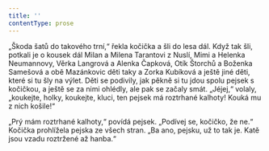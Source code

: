 ```yaml
---
title: ''
contentType: prose
---
```


„Škoda šatů do takového trní,“ řekla kočička a šli do lesa dál. Když tak šli, potkali je o kousek dál Milan a Milena Tarantovi z Nuslí, Mimi a Helenka Neumannovy, Věrka Langrová a Alenka Čapková, Otík Štorchů a Boženka Samešová a obě Mazánkovic děti taky a Zorka Kubíková a ještě jiné děti, které si tu šly na výlet. Děti se podivily, jak pěkně si tu jdou spolu pejsek s kočičkou, a ještě se za nimi ohlédly, ale pak se začaly smát. „Jéjej,“ volaly, „koukejte, holky, koukejte, kluci, ten pejsek má roztrhané kalhoty! Kouká mu z nich košile!“

„Prý mám roztrhané kalhoty,“ povídá pejsek. „Podívej se, kočičko, že ne.“ Kočička prohlížela pejska ze všech stran. „Ba ano, pejsku, už to tak je. Katě jsou vzadu roztržené až hanba.“
